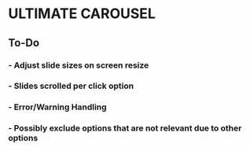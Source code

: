 # ULTIMATE CAROUSEL

## To-Do

### - Adjust slide sizes on screen resize

### - Slides scrolled per click option

### - Error/Warning Handling

### - Possibly exclude options that are not relevant due to other options
